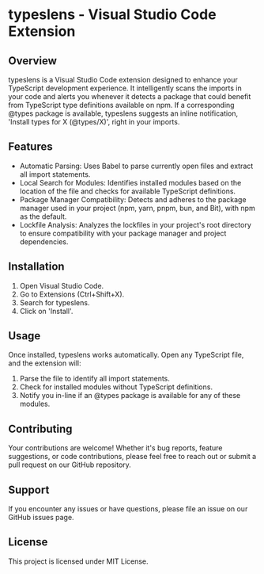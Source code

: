 # typeslens - Visual Studio Code Extension

## Overview
typeslens is a Visual Studio Code extension designed to enhance your TypeScript development experience. It intelligently scans the imports in your code and alerts you whenever it detects a package that could benefit from TypeScript type definitions available on npm. If a corresponding @types package is available, typeslens suggests an inline notification, 'Install types for X (@types/X)', right in your imports.

## Features
- Automatic Parsing: Uses Babel to parse currently open files and extract all import statements.
- Local Search for Modules: Identifies installed modules based on the location of the file and checks for available TypeScript definitions.
- Package Manager Compatibility: Detects and adheres to the package manager used in your project (npm, yarn, pnpm, bun, and Bit), with npm as the default.
- Lockfile Analysis: Analyzes the lockfiles in your project's root directory to ensure compatibility with your package manager and project dependencies.

## Installation
1. Open Visual Studio Code.
2. Go to Extensions (Ctrl+Shift+X).
3. Search for typeslens.
4. Click on 'Install'.

## Usage
Once installed, typeslens works automatically. Open any TypeScript file, and the extension will:

1. Parse the file to identify all import statements.
2. Check for installed modules without TypeScript definitions.
3. Notify you in-line if an @types package is available for any of these modules.

## Contributing
Your contributions are welcome! Whether it's bug reports, feature suggestions, or code contributions, please feel free to reach out or submit a pull request on our GitHub repository.

## Support
If you encounter any issues or have questions, please file an issue on our GitHub issues page.

## License
This project is licensed under MIT License.